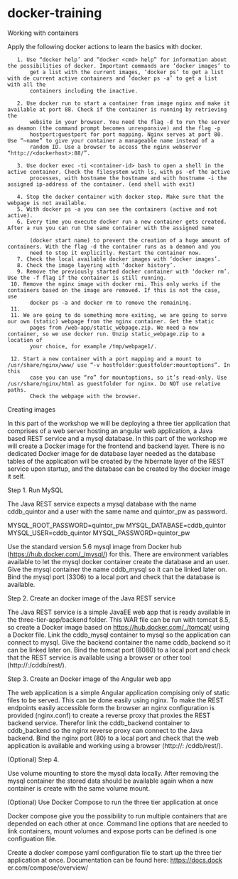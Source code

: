 # docker-training

Working with containers

Apply the following docker actions to learn the basics with docker.

       1. Use “docker help’ and “docker <cmd> help” for information about the possibilities of docker. Important commands are ‘docker images’ to
           get a list with the current images, ‘docker ps’ to get a list with de current active containers and ‘docker ps -a’ to get a list with all the
           containers including the inactive.

       2. Use docker run to start a container from image nginx and make it available at port 88. Check if the container is running by retrieving the
           website in your browser. You need the flag -d to run the server as deamon (the command prompt becomes unresponsive) and the flag -p
           hostport:guestport for port mapping. Nginx serves at port 80. Use “—name” to give your container a manageable name instead of a
           random ID. Use a browser to access the nginx webserver “http://<dockerhost>:88/”.

       3. Use docker exec -ti <container-id> bash to open a shell in the active container. Check the filesystem with ls, with ps -ef the active
           processes, with hostname the hostname and with hostname -i the assigned ip-address of the container. (end shell with exit)

       4. Stop the docker container with docker stop. Make sure that the webpage is not available.
       5. With docker ps -a you can see the containers (active and not active).
       6. Every time you execute docker run a new container gets created. After a run you can run the same container with the assigned name

           (docker start name) to prevent the creation of a huge amount of containers. With the flag -d the container runs as a deamon and you
           need to stop it explicitly. Restart the container now.
       7. Check the local available docker images with ‘docker images’.
       8. Check the image layering with ‘docker history’.
       9. Remove the previously started docker container with ‘docker rm’. Use the -f flag if the container is still running.
     10. Remove the nginx image with docker rmi. This only works if the containers based on the image are removed. If this is not the case, use
           docker ps -a and docker rm to remove the remaining.
     11.
     11. We are going to do something more exiting, we are going to serve our own (static) webpage from the nginx container. Get the static
           pages from /web-app/static_webpage.zip. We need a new container, so we use docker run. Unzip static_webpage.zip to a location of
           your choice, for example /tmp/webpage1/.

     12. Start a new container with a port mapping and a mount to /usr/share/nginx/www/ use “-v hostfolder:guestfolder:mountoptions”. In this
           case you can use “ro” for mountoptions, so it’s read-only. Use /usr/share/nginx/html as guestfolder for nginx. Do NOT use relative paths.
           Check the webpage with the browser.

Creating images

In this part of the workshop we will be deploying a three tier application that comprises of a web server hosting an angular web application, a Java
based REST service and a mysql database. In this part of the workshop we will create a Docker image for the frontend and backend layer. There
is no dedicated Docker image for de database layer needed as the database tables of the application will be created by the hibernate layer of the
REST service upon startup, and the database can be created by the docker image it self.

Step 1. Run MySQL

The Java REST service expects a mysql database with the name cddb_quintor and a user with the same name and quintor_pw as password.

MYSQL_ROOT_PASSWORD=quintor_pw
MYSQL_DATABASE=cddb_quintor
MYSQL_USER=cddb_quintor
MYSQL_PASSWORD=quintor_pw

Use the standard version 5.6 mysql image from Docker hub (https://hub.docker.com/_/mysql/) for this. There are environment variables available to let the mysql docker container create the database and an user. Give the mysql container the name cddb_mysql so it can be linked later on. Bind the
mysql port (3306) to a local port and check that the database is available.

Step 2. Create an docker image of the Java REST service

The Java REST service is a simple JavaEE web app that is ready available in the three-tier-app/backend folder. This WAR file can be run with
tomcat 8.5, so create a Docker image based on https://hub.docker.com/_/tomcat/ using a Docker file. Link the cddb_mysql container to mysql so
the application can connect to mysql. Give the backend container the name cddb_backend so it can be linked later on. Bind the tomcat port
(8080) to a local port and check that the REST service is available using a browser or other tool (http://<dockerhost>:<bindport>/cddb/rest/).

Step 3. Create an Docker image of the Angular web app

The web application is a simple Angular application compising only of static files to be served. This can be done easily using nginx. To make the
REST endpoints easily accessible form the browser an nginx configuration is provided (nginx.conf) to create a reverse proxy that proxies the
REST backend service. Therefor link the cddb_backend container to cddb_backend so the nginx reverse proxy can connect to the Java
backend. Bind the nginx port (80) to a local port and check that the web application is available and working using a browser (http://<dockerhost>:
<bindport>/cddb/rest/).

(Optional) Step 4.

Use volume mounting to store the mysql data locally. After removing the mysql container the stored data should be available again when a new
container is create with the same volume mount.

(Optional) Use Docker Compose to run the three tier application at once

Docker compose give you the possibility to run multiple containers that are depended on each other at once. Command line options that are
needed to link containers, mount volumes and expose ports can be defined is one configuation file.

Create a docker compose yaml configuration file to start up the three tier application at once. Documentation can be found here: https://docs.dock
er.com/compose/overview/
